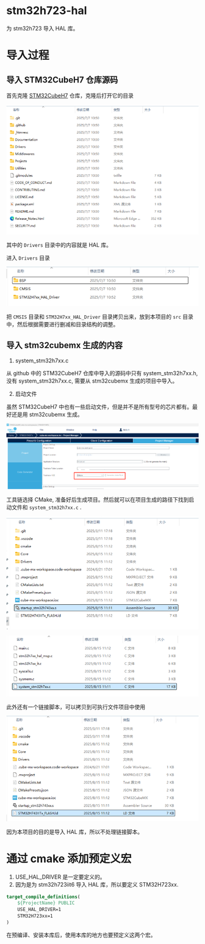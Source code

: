 # stm32h723-hal

为 stm32h723 导入 HAL 库。

# 导入过程

## 导入 STM32CubeH7 仓库源码

首先克隆 [STM32CubeH7](https://github.com/STMicroelectronics/STM32CubeH7.git) 仓库，克隆后打开它的目录

![image-20250815105207227](README.assets/image-20250815105207227.png)

其中的 `Drivers` 目录中的内容就是 HAL 库。



进入 `Drivers` 目录

![image-20250815105324780](README.assets/image-20250815105324780.png)

把 `CMSIS` 目录和 `STM32H7xx_HAL_Driver` 目录拷贝出来，放到本项目的 `src` 目录中，然后根据需要进行删减和目录结构的调整。

## 导入 stm32cubemx 生成的内容

1. system_stm32h7xx.c

从 github 中的 STM32CubeH7 仓库中导入的源码中只有 system_stm32h7xx.h, 没有 system_stm32h7xx.c, 需要从 stm32cubemx 生成的项目中导入。



2. 启动文件

虽然 STM32CubeH7 中也有一些启动文件，但是并不是所有型号的芯片都有。最好还是用 stm32cubemx 生成。



![image-20250815110923196](README.assets/image-20250815110923196.png)

工具链选择 CMake, 准备好后生成项目。然后就可以在项目生成的路径下找到启动文件和 `system_stm32h7xx.c` .

![image-20250815111313787](README.assets/image-20250815111313787.png)

![image-20250815111415295](README.assets/image-20250815111415295.png)

此外还有一个链接脚本，可以拷贝到可执行文件项目中使用

![image-20250815111536681](README.assets/image-20250815111536681.png)

因为本项目的目的是导入 HAL 库，所以不处理链接脚本。

# 通过 cmake 添加预定义宏

1. USE_HAL_DRIVER 是一定要定义的。
2. 因为是为 stm32h723iit6 导入 HAL 库，所以要定义 STM32H723xx.

```cmake
target_compile_definitions(
	${ProjectName} PUBLIC
	USE_HAL_DRIVER=1
	STM32H723xx=1
)
```

在预编译、安装本库后，使用本库的地方也要预定义这两个宏。